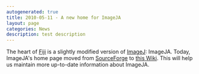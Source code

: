 ```yaml
---
autogenerated: true
title: 2010-05-11 - A new home for ImageJA
layout: page
categories: News
description: test description
---
```


The heart of [Fiji](Fiji) is a slightly modified version of [ImageJ](ImageJ): ImageJA. Today, ImageJA's home page moved from [SourceForge](http://sourceforge.net/) to [this Wiki](ImageJA). This will help us maintain more up-to-date information about ImageJA.


